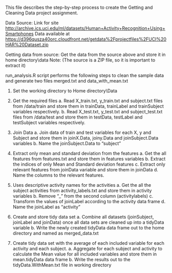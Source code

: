 This file describes the step-by-step process to create the Getting and Cleaning Data project assignment.

Data Source: Link for site
http://archive.ics.uci.edu/ml/datasets/Human+Activity+Recognition+Using+Smartphones
Data available at
	https://d396qusza40orc.cloudfront.net/getdata%2Fprojectfiles%2FUCI%20HAR%20Dataset.zip

Getting data from source:
	Get the data from the source above and store it in home directory\data
	Note: (The source is a ZIP file, so it is important to extract it)
 
run_analysis.R script performs the following steps to clean the sample data and generate two files merged.txt and data_with_mean.txt

1.	Set the working directory to Home directory\Data

2.	Get the required files
a.	Read X_train.txt, y_train.txt and subject.txt files from /data/train and store them in trainData, trainLabel and trainSubject variables respectively.
b.	Read X_test.txt, y_test.txt and subject_test.txt files from /data/test and store them in testData, testLabel and testSubject variables respectively.

3.	Join Data
a.	Join data of train and test variables for each X, y and Subject and store them in joinX.Data, joiny.Data and joinSubject.Data variables
b.	Name the joinSubject.Data to “subject”

4.	Extract only mean and standard deviation from the features
a.	Get the all features from features.txt and store them in features variables
b.	Extract the indices of only Mean and Standard deviation features
c.	Extract only relevant features from joinData variable and store them in joinData
d.	Name the columns to the relevant features.

5.	Uses descriptive activity names for the activities
a.	Get the all the subject activities from activity_labels.txt and store them in activity variables
b.	Remove “_” from the second column (activitylabels)
c.	Transform the values of joinLabel according to the activity data frame
d.	Name the joinLabel as “activity” 

6.	Create and store tidy data set
a.	Combine all datasets (joinSubject, joinLabel and joinData) once all data sets are cleaned up into a tidyData variable
b.	Write the newly created tidyData data frame out to the home directory and named as merged_data.txt  

7.	Create tidy data set with the average of each included variable for each activity and each subject.
a.	Aggregate for each subject and activity to calculate the Mean value for all included variables and store them in mean.tidyData data frame
b.	Write the results out to the tidyData.WithMean.txt file in working directory
